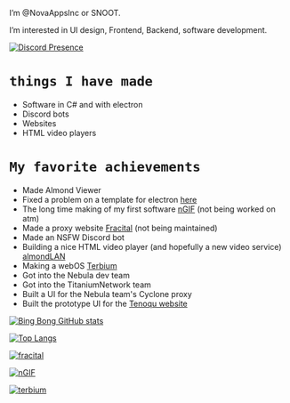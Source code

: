 I’m @NovaAppsInc or SNOOT.

I’m interested in UI design, Frontend, Backend, software development.

[![Discord Presence](https://lanyard.cnrad.dev/api/520334606206107653)](https://discord.com/users/520334606206107653)

# `things I have made`
- Software in C# and with electron
- Discord bots
- Websites
- HTML video players

# `My favorite achievements`
- Made Almond Viewer
- Fixed a problem on a template for electron [here](https://github.com/NovaAppsInc/electron-seamless-titlebar-tutorial)
- The long time making of my first software [nGIF](https://github.com/NovaAppsInc/nGIF) (not being worked on atm)
- Made a proxy website [Fracital](https://github.com/NovaAppsInc/fracital-proxy) (not being maintained)
- Made an NSFW Discord bot
- Building a nice HTML video player (and hopefully a new video service) [almondLAN](https://almondlan.ga)
- Making a webOS [Terbium](https://terbiumux.net)
- Got into the Nebula dev team
- Got into the TitaniumNetwork team
- Built a UI for the Nebula team's Cyclone proxy
- Built the prototype UI for the [Tenoqu website](https://snootui.xyz/tenoqu/)

[![Bing Bong GitHub stats](https://github-readme-stats.vercel.app/api?username=NovaAppsInc&show_icons=true&layout=compact&border_color=36b357&bg_color=222222&icon_color=36b357&text_color=cecece&title_color=36b357&ring_color=36b357&custom_title=Snoot's%20Stats&rank_icon=percentile)](https://github.com/NovaAppsInc)

[![Top Langs](https://github-readme-stats.vercel.app/api/top-langs/?username=NovaAppsInc&layout=compact&show_icons=true&border_color=36b357&bg_color=222222&icon_color=36b357&text_color=cecece&title_color=36b357)](https://github.com/NovaAppsInc)

[![fracital](https://github-readme-stats.vercel.app/api/pin/?username=NovaAppsInc&layout=compact&show_icons=true&repo=fracital-proxy&border_color=36b357&bg_color=222222&icon_color=36b357&text_color=cecece&title_color=36b357)](https://github.com/NovaAppsInc/fracital-proxy)

[![nGIF](https://github-readme-stats.vercel.app/api/pin/?username=NovaAppsInc&layout=compact&show_icons=true&repo=nGIF&border_color=36b357&bg_color=222222&icon_color=36b357&text_color=cecece&title_color=36b357)](https://github.com/NovaAppsInc/nGIF)

[![terbium](https://github-readme-stats.vercel.app/api/pin/?username=TerbiumOS&layout=compact&show_icons=true&repo=webOS&border_color=36b357&bg_color=222222&icon_color=36b357&text_color=cece&title_color=36b357)](https://github.com/TerbiumOS/webOS)
